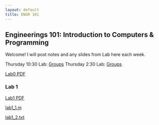 ```yaml
---
layout: default
title: ENGR 101
---
```


## Engineerings 101: Introduction to Computers & Programming

Welcome! I will post notes and any slides from Lab here each week. 

Thursday 10:30 Lab: [Groups](/groups.md)
Thursday 2:30 Lab: [Groups](/groups1.md)

[Lab0 PDF](assets/Lab0.pdf)

### Lab 1
[Lab1 PDF](assets/Lab1.pdf)

[lab1_1.m](assets/lab1_1.m)

[lab1_2.txt](assets/lab1_2.txt)
